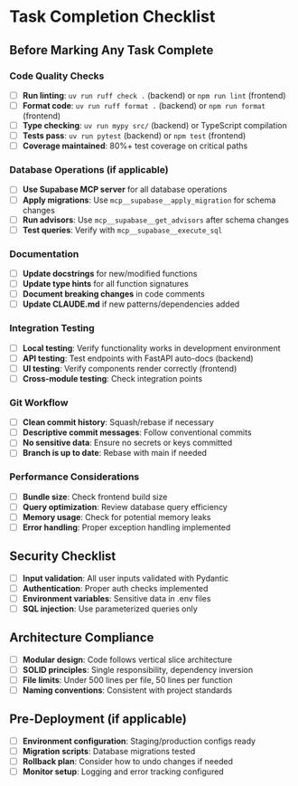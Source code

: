 # Task Completion Checklist

## Before Marking Any Task Complete

### Code Quality Checks
- [ ] **Run linting**: `uv run ruff check .` (backend) or `npm run lint` (frontend)
- [ ] **Format code**: `uv run ruff format .` (backend) or `npm run format` (frontend)
- [ ] **Type checking**: `uv run mypy src/` (backend) or TypeScript compilation
- [ ] **Tests pass**: `uv run pytest` (backend) or `npm test` (frontend)
- [ ] **Coverage maintained**: 80%+ test coverage on critical paths

### Database Operations (if applicable)
- [ ] **Use Supabase MCP server** for all database operations
- [ ] **Apply migrations**: Use `mcp__supabase__apply_migration` for schema changes
- [ ] **Run advisors**: Use `mcp__supabase__get_advisors` after schema changes
- [ ] **Test queries**: Verify with `mcp__supabase__execute_sql`

### Documentation
- [ ] **Update docstrings** for new/modified functions
- [ ] **Update type hints** for all function signatures
- [ ] **Document breaking changes** in code comments
- [ ] **Update CLAUDE.md** if new patterns/dependencies added

### Integration Testing
- [ ] **Local testing**: Verify functionality works in development environment
- [ ] **API testing**: Test endpoints with FastAPI auto-docs (backend)
- [ ] **UI testing**: Verify components render correctly (frontend)
- [ ] **Cross-module testing**: Check integration points

### Git Workflow
- [ ] **Clean commit history**: Squash/rebase if necessary
- [ ] **Descriptive commit messages**: Follow conventional commits
- [ ] **No sensitive data**: Ensure no secrets or keys committed
- [ ] **Branch is up to date**: Rebase with main if needed

### Performance Considerations
- [ ] **Bundle size**: Check frontend build size
- [ ] **Query optimization**: Review database query efficiency
- [ ] **Memory usage**: Check for potential memory leaks
- [ ] **Error handling**: Proper exception handling implemented

## Security Checklist
- [ ] **Input validation**: All user inputs validated with Pydantic
- [ ] **Authentication**: Proper auth checks implemented
- [ ] **Environment variables**: Sensitive data in .env files
- [ ] **SQL injection**: Use parameterized queries only

## Architecture Compliance
- [ ] **Modular design**: Code follows vertical slice architecture
- [ ] **SOLID principles**: Single responsibility, dependency inversion
- [ ] **File limits**: Under 500 lines per file, 50 lines per function
- [ ] **Naming conventions**: Consistent with project standards

## Pre-Deployment (if applicable)
- [ ] **Environment configuration**: Staging/production configs ready
- [ ] **Migration scripts**: Database migrations tested
- [ ] **Rollback plan**: Consider how to undo changes if needed
- [ ] **Monitor setup**: Logging and error tracking configured
